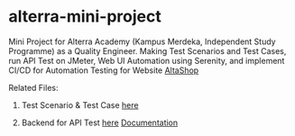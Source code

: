 # alterra-mini-project
Mini Project for Alterra Academy (Kampus Merdeka, Independent Study Programme) as a Quality Engineer. Making Test Scenarios and Test Cases, run API Test on JMeter, Web UI Automation using Serenity, and implement CI/CD for Automation Testing for Website [AltaShop](https://qa.alta.id)

Related Files:
1. Test Scenario & Test Case [here](https://docs.google.com/spreadsheets/d/1A6m9UMJoSE8PLRn0kb4WY1XMdnjnKXsBA_OKe16Wgk8/edit?usp=sharing)

2. Backend for API Test [here](be-qa.alta.id) [Documentation](https://docs.google.com/document/d/1zH5_JfvCZmMU4ThbkUmv6lCX49OSJA973YgWT8js9y0/edit#)

